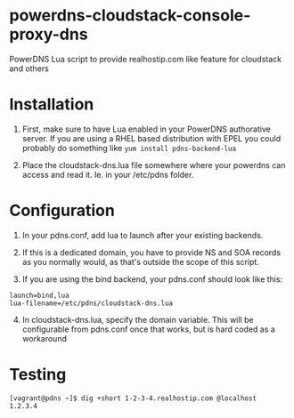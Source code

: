 powerdns-cloudstack-console-proxy-dns
=====================================

PowerDNS Lua script to provide realhostip.com like feature for cloudstack and others



Installation
============

1. First, make sure to have Lua enabled in your PowerDNS authorative server.
If you are using a RHEL based distribution with EPEL you could probably do
something like `yum install pdns-backend-lua`

2. Place the cloudstack-dns.lua file somewhere where your powerdns can access and
read it. Ie. in your /etc/pdns folder.


Configuration
=============

1. In your pdns.conf, add lua to launch after your existing backends.
2. If this is a dedicated domain, you have to provide NS and SOA records as you
normally would, as that's outside the scope of this script.

3. If you are using the bind backend, your pdns.conf should look like this:
```
launch=bind,lua
lua-filename=/etc/pdns/cloudstack-dns.lua
```
4. In cloudstack-dns.lua, specify the domain variable. This will be 
configurable from pdns.conf once that works, but is hard coded as a workaround

Testing
=======

```
[vagrant@pdns ~]$ dig +short 1-2-3-4.realhostip.com @localhost
1.2.3.4
```
